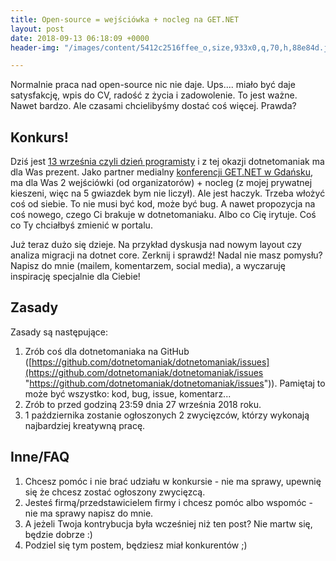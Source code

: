 ```yaml
---
title: Open-source = wejściówka + nocleg na GET.NET
layout: post
date: 2018-09-13 06:18:09 +0000
header-img: "/images/content/5412c2516ffee_o,size,933x0,q,70,h,88e84d.jpg"

---
```

Normalnie praca nad open-source nic nie daje. Ups.... miało być daje satysfakcję, wpis do CV, radość z życia i zadowolenie. To jest ważne. Nawet bardzo. Ale czasami chcielibyśmy dostać coś więcej. Prawda?

## Konkurs!

Dziś jest [13 września czyli dzień programisty](https://pl.wikipedia.org/wiki/Dzie%C5%84_Programisty) i z tej okazji dotnetomaniak ma dla Was prezent. Jako partner medialny [konferencji GET.NET w Gdańsku](https://konferencjaget.net/pl/gdansk), ma dla Was 2 wejściówki (od organizatorów) + nocleg (z mojej prywatnej kieszeni, więc na 5 gwiazdek bym nie liczył). Ale jest haczyk. Trzeba włożyć coś od siebie. To nie musi być kod, może być bug. A nawet propozycja na coś nowego, czego Ci brakuje w dotnetomaniaku. Albo co Cię irytuje. Coś co Ty chciałbyś zmienić w portalu.

Już teraz dużo się dzieje. Na przykład dyskusja nad nowym layout czy analiza migracji na dotnet core. Zerknij i sprawdź! Nadal nie masz pomysłu? Napisz do mnie (mailem, komentarzem, social media), a wyczaruję inspirację specjalnie dla Ciebie!

## Zasady

Zasady są następujące:

1. Zrób coś dla dotnetomaniaka na GitHub ([https://github.com/dotnetomaniak/dotnetomaniak/issues](https://github.com/dotnetomaniak/dotnetomaniak/issues "https://github.com/dotnetomaniak/dotnetomaniak/issues")). Pamiętaj to może być wszystko: kod, bug, issue, komentarz...
2. Zrób to przed godziną 23:59 dnia 27 września 2018 roku.
3. 1 października zostanie ogłoszonych 2 zwycięzców, którzy wykonają najbardziej kreatywną pracę.

## Inne/FAQ

1. Chcesz pomóc i nie brać udziału w konkursie - nie ma sprawy, upewnię się że chcesz zostać ogłoszony zwycięzcą. 
2. Jesteś firmą/przedstawicielem firmy i chcesz pomóc albo wspomóc - nie ma sprawy napisz do mnie.
3. A jeżeli Twoja kontrybucja była wcześniej niż ten post? Nie martw się, będzie dobrze :)
4. Podziel się tym postem, będziesz miał konkurentów ;)